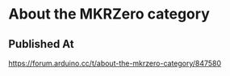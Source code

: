 # About the MKRZero category

## Published At

https://forum.arduino.cc/t/about-the-mkrzero-category/847580
